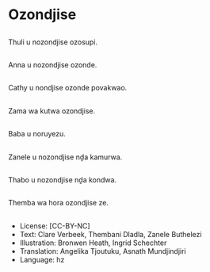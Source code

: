 # Ozondjise

##
Thuli u nozondjise ozosupi.

##
Anna u nozondjise ozonde.

##
Cathy u nondjise ozonde povakwao.

##
Zama wa kutwa ozondjise.

##
Baba u noruyezu.

##
Zanele u nozondjise nḓa kamurwa.

##
Thabo u nozondjise nḓa kondwa.

##
Themba wa hora ozondjise ze.

##
* License: [CC-BY-NC]
* Text: Clare Verbeek, Thembani Dladla, Zanele Buthelezi
* Illustration: Bronwen Heath, Ingrid Schechter
* Translation: Angelika Tjoutuku, Asnath Mundjindjiri
* Language: hz
